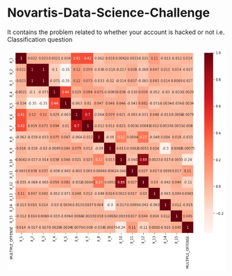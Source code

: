 # Novartis-Data-Science-Challenge
It contains the problem related to whether your account is hacked or not i.e. Classification question

![alt text](https://github.com/apanarun/Novartis-Data-Science-Challenge/blob/master/Images/correlation.png?raw=true)

